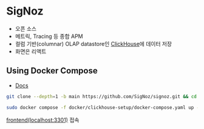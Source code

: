 # SigNoz

- 오픈 소스
- 메트릭, Tracing 등 종합 APM
- 컬럼 기반(columnar) OLAP datastore인 [ClickHouse](https://github.com/ClickHouse/ClickHouse)에 데이터 저장
- 화면은 리액트

## Using Docker Compose

- [Docs](https://signoz.io/docs/install/docker/#install-signoz-using-docker-compose)

```sh
git clone --depth=1 -b main https://github.com/SigNoz/signoz.git && cd signoz/deploy/
```

```sh
sudo docker compose -f docker/clickhouse-setup/docker-compose.yaml up -d
```

[frontend(localhost:3301)](http://localhost:3301/) 접속
